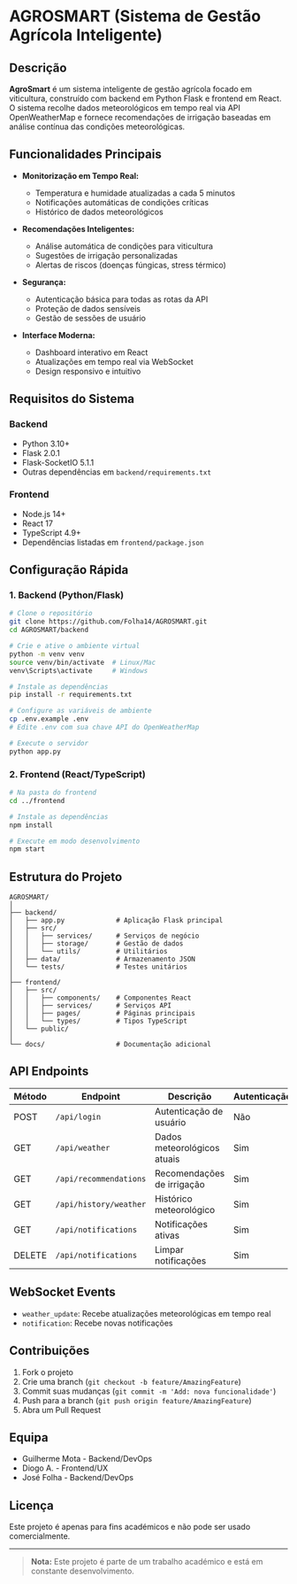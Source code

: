 # AGROSMART (Sistema de Gestão Agrícola Inteligente)

## Descrição

**AgroSmart** é um sistema inteligente de gestão agrícola focado em viticultura, construído com backend em Python Flask e frontend em React. O sistema recolhe dados meteorológicos em tempo real via API OpenWeatherMap e fornece recomendações de irrigação baseadas em análise contínua das condições meteorológicas.

## Funcionalidades Principais

- **Monitorização em Tempo Real:** 
  - Temperatura e humidade atualizadas a cada 5 minutos
  - Notificações automáticas de condições críticas
  - Histórico de dados meteorológicos

- **Recomendações Inteligentes:**
  - Análise automática de condições para viticultura
  - Sugestões de irrigação personalizadas
  - Alertas de riscos (doenças fúngicas, stress térmico)

- **Segurança:**
  - Autenticação básica para todas as rotas da API
  - Proteção de dados sensíveis
  - Gestão de sessões de usuário

- **Interface Moderna:**
  - Dashboard interativo em React
  - Atualizações em tempo real via WebSocket
  - Design responsivo e intuitivo

## Requisitos do Sistema

### Backend
- Python 3.10+
- Flask 2.0.1
- Flask-SocketIO 5.1.1
- Outras dependências em `backend/requirements.txt`

### Frontend
- Node.js 14+
- React 17
- TypeScript 4.9+
- Dependências listadas em `frontend/package.json`

## Configuração Rápida

### 1. Backend (Python/Flask)

```bash
# Clone o repositório
git clone https://github.com/Folha14/AGROSMART.git
cd AGROSMART/backend

# Crie e ative o ambiente virtual
python -m venv venv
source venv/bin/activate  # Linux/Mac
venv\Scripts\activate     # Windows

# Instale as dependências
pip install -r requirements.txt

# Configure as variáveis de ambiente
cp .env.example .env
# Edite .env com sua chave API do OpenWeatherMap

# Execute o servidor
python app.py
```

### 2. Frontend (React/TypeScript)

```bash
# Na pasta do frontend
cd ../frontend

# Instale as dependências
npm install

# Execute em modo desenvolvimento
npm start
```

## Estrutura do Projeto

```
AGROSMART/
│
├── backend/                
│   ├── app.py             # Aplicação Flask principal
│   ├── src/
│   │   ├── services/      # Serviços de negócio
│   │   ├── storage/       # Gestão de dados
│   │   └── utils/         # Utilitários
│   ├── data/              # Armazenamento JSON
│   └── tests/             # Testes unitários
│
├── frontend/              
│   ├── src/
│   │   ├── components/    # Componentes React
│   │   ├── services/      # Serviços API
│   │   ├── pages/         # Páginas principais
│   │   └── types/         # Tipos TypeScript
│   └── public/
│
└── docs/                  # Documentação adicional
```

## API Endpoints

| Método | Endpoint | Descrição | Autenticação |
|--------|----------|-----------|--------------|
| POST | `/api/login` | Autenticação de usuário | Não |
| GET | `/api/weather` | Dados meteorológicos atuais | Sim |
| GET | `/api/recommendations` | Recomendações de irrigação | Sim |
| GET | `/api/history/weather` | Histórico meteorológico | Sim |
| GET | `/api/notifications` | Notificações ativas | Sim |
| DELETE | `/api/notifications` | Limpar notificações | Sim |

## WebSocket Events

- `weather_update`: Recebe atualizações meteorológicas em tempo real
- `notification`: Recebe novas notificações

## Contribuições

1. Fork o projeto
2. Crie uma branch (`git checkout -b feature/AmazingFeature`)
3. Commit suas mudanças (`git commit -m 'Add: nova funcionalidade'`)
4. Push para a branch (`git push origin feature/AmazingFeature`)
5. Abra um Pull Request

## Equipa

- Guilherme Mota - Backend/DevOps
- Diogo A. - Frontend/UX
- José Folha - Backend/DevOps

## Licença

Este projeto é apenas para fins académicos e não pode ser usado comercialmente.

---

> **Nota:** Este projeto é parte de um trabalho académico e está em constante desenvolvimento.
